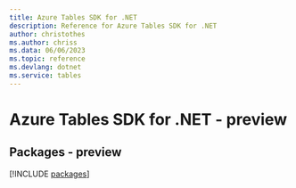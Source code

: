 ```yaml
---
title: Azure Tables SDK for .NET
description: Reference for Azure Tables SDK for .NET
author: christothes
ms.author: chriss
ms.data: 06/06/2023
ms.topic: reference
ms.devlang: dotnet
ms.service: tables
---
```

# Azure Tables SDK for .NET - preview
## Packages - preview
[!INCLUDE [packages](tables-index.md)]